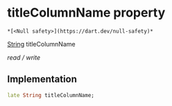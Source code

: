 


# titleColumnName property




    *[<Null safety>](https://dart.dev/null-safety)*


[String](https://api.flutter.dev/flutter/dart-core/String-class.html) titleColumnName
  
_read / write_






## Implementation

```dart
late String titleColumnName;


```







